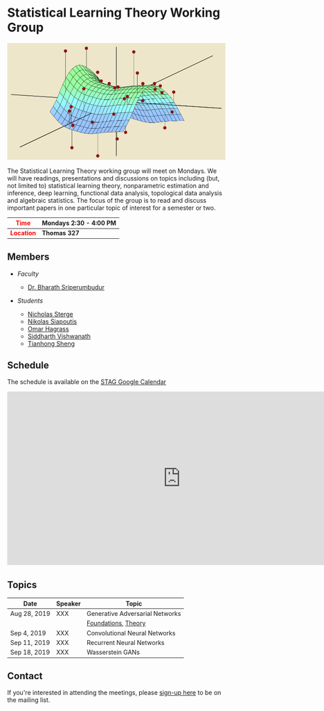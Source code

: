 Statistical Learning Theory Working Group
====

![](stag.png)

<div class=text-justify>
The Statistical Learning Theory working group will meet on Mondays. We will have readings, presentations and discussions on topics including (but, not limited to) statistical learning theory, nonparametric estimation and inference, deep learning, functional data analysis, topological data analysis and algebraic statistics. The focus of the group is to read and discuss important papers in one particular topic of interest for a semester or two.
</div>


| <span style="color: red"> Time </span>     	    | Mondays 2:30 - 4:00 PM 	    |
|----------	                                        |---------------------------	    |
| <span style="color: red"> **Location** </span>  | **Thomas 327**               	    |


Members
----
* *Faculty*
	* [Dr. Bharath Sriperumbudur](http://personal.psu.edu/bks18/)

* *Students*
	* [Nicholas Sterge](https://stat.psu.edu/people/nzs5368)
	* [Nikolas Siapoutis](https://stat.psu.edu/people/nzs30)
	* [Omar Hagrass](https://stat.psu.edu/people/oih3)
	* [Siddharth Vishwanath](https://sidv23.github.io/)
	* [Tianhong Sheng](http://www.personal.psu.edu/txs514/)

Schedule
----

The schedule is available on the [STAG Google Calendar](https://calendar.google.com/calendar?cid=dDNqbXA3MWcyZ2Uya241NGtoN2FmbDM1dWdAZ3JvdXAuY2FsZW5kYXIuZ29vZ2xlLmNvbQ)



<iframe src="https://calendar.google.com/calendar/embed?height=400&amp;wkst=1&amp;bgcolor=%237CB342&amp;ctz=America%2FNew_York&amp;src=dDNqbXA3MWcyZ2Uya241NGtoN2FmbDM1dWdAZ3JvdXAuY2FsZW5kYXIuZ29vZ2xlLmNvbQ&amp;color=%238E24AA&amp;showTitle=0&amp;showNav=0&amp;showDate=1&amp;showPrint=0&amp;showTabs=1&amp;showCalendars=0&amp;mode=AGENDA" style="border-width:0" width="800" height="400" frameborder="0" scrolling="no"></iframe>


Topics
----

| Date     	    | Speaker     | Topic          |
|----------	    |----------   |----------------|
| Aug 28, 2019 	|     XXX     | Generative Adversarial Networks         |
| | | [Foundations](https://papers.nips.cc/paper/5423-generative-adversarial-nets.pdf), [Theory](https://arxiv.org/abs/1803.07819)  |
| Sep  4, 2019 	|     XXX     | Convolutional Neural Networks            |
| Sep 11, 2019 	|     XXX     | Recurrent Neural Networks                |
| Sep 18, 2019 	|     XXX     |  Wasserstein GANs                        |


Contact
----
<div class=text-justify>

If you're interested in attending the meetings, please [sign-up here](https://forms.gle/xFZGmoPqh75gaj4X6) to be on the mailing list.
</div>

